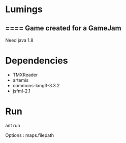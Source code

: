 # Lumings
====
Game created for a GameJam
---



Need java 1.8

# Dependencies
- TMXReader
- artemis
- commons-lang3-3.3.2
- jsfml-2.1


# Run

ant run 

Options : maps.filepath

